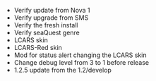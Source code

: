   * Verify update from Nova 1
  * Verify upgrade from SMS
  * Verify the fresh install
  * Verify seaQuest genre
  * LCARS skin
  * LCARS-Red skin
  * Mod for status alert changing the LCARS skin
  * Change debug level from 3 to 1 before release
  * 1.2.5 update from the 1.2/develop